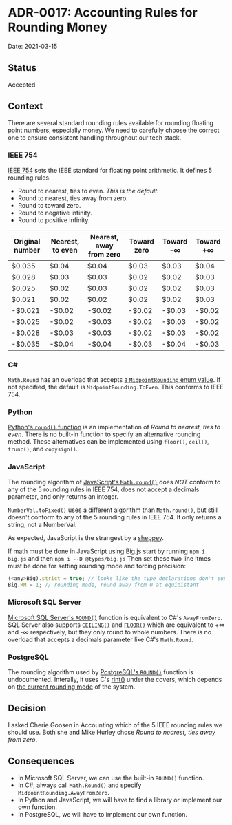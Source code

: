 # ADR-0017: Accounting Rules for Rounding Money

Date: 2021-03-15

## Status

Accepted

## Context

There are several standard rounding rules available for rounding floating point numbers, especially money. We need to carefully choose the correct one to ensure consistent handling throughout our tech stack.

### IEEE 754

[IEEE 754](https://en.wikipedia.org/wiki/IEEE_754#Rounding_rules) sets the IEEE standard for floating point arithmetic. It defines 5 rounding rules.

* Round to nearest, ties to even. _This is the default._
* Round to nearest, ties away from zero.
* Round to toward zero.
* Round to negative infinity.
* Round to positive infinity.

| Original number | Nearest, to even | Nearest, away from zero | Toward zero | Toward -∞ | Toward +∞ |
|-----------------|------------------|-------------------------|-------------|-----------|-----------|
| $0.035          | $0.04            | $0.04                   | $0.03       | $0.03     | $0.04     |
| $0.028          | $0.03            | $0.03                   | $0.02       | $0.02     | $0.03     |
| $0.025          | $0.02            | $0.03                   | $0.02       | $0.02     | $0.03     |
| $0.021          | $0.02            | $0.02                   | $0.02       | $0.02     | $0.03     |
| -$0.021         | -$0.02           | -$0.02                  | -$0.02      | -$0.03    | -$0.02    |
| -$0.025         | -$0.02           | -$0.03                  | -$0.02      | -$0.03    | -$0.02    |
| -$0.028         | -$0.03           | -$0.03                  | -$0.02      | -$0.03    | -$0.02    |
| -$0.035         | -$0.04           | -$0.04                  | -$0.03      | -$0.04    | -$0.03    |

### C#

`Math.Round` has an overload that accepts [a `MidpointRounding` enum value](https://docs.microsoft.com/en-us/dotnet/api/system.midpointrounding). If not specified, the default is `MidpointRounding.ToEven`. This conforms to IEEE 754.

### Python

[Python's `round()` function](https://docs.python.org/3/library/functions.html#round) is an implementation of _Round to nearest, ties to even_. There is no built-in function to specify an alternative rounding method. These alternatives can be implemented using `floor()`, `ceil()`, `trunc()`, and `copysign()`.

### JavaScript

The rounding algorithm of [JavaScript's `Math.round()`](https://developer.mozilla.org/en-US/docs/Web/JavaScript/Reference/Global_Objects/Math/round) does *NOT* conform to any of the 5 rounding rules in IEEE 754, does not accept a decimals parameter, and only returns an integer.

`NumberVal.toFixed()` uses a different algorithm than `Math.round()`, but still doesn't conform to any of the 5 rounding rules in IEEE 754. It only returns a string, not a NumberVal.

As expected, JavaScript is the strangest by a [sheppey](https://en.wikipedia.org/wiki/List_of_humorous_units_of_measurement#Length).

If math must be done in JavaScript using Big.js start by running `npm i big.js` and then `npm i --D @types/big.js`
Then set these two line itmes must be done for setting rounding mode and forcing precision:

```javascript
(<any>Big).strict = true; // looks like the type declarations don't support the strict mode directly
Big.RM = 1; // rounding mode, round away from 0 at equidistant
```

### Microsoft SQL Server

[Microsoft SQL Server's `ROUND()`](https://docs.microsoft.com/en-us/sql/t-sql/functions/round-transact-sql?view=sql-server-ver15) function is equivalent to C#'s `AwayFromZero`. SQL Server also supports [`CEILING()`](https://docs.microsoft.com/en-us/sql/t-sql/functions/ceiling-transact-sql?view=sql-server-ver15) and [`FLOOR()`](https://docs.microsoft.com/en-us/sql/t-sql/functions/floor-transact-sql?view=sql-server-ver15) which are equivalent to +∞ and -∞ respectively, but they only round to whole numbers. There is no overload that accepts a decimals parameter like C#'s `Math.Round`.

### PostgreSQL

The rounding algorithm used by [PostgreSQL's `ROUND()`](https://www.postgresql.org/docs/8.1/functions-math.html) function is undocumented. Interally, it uses C's [rint()](https://doxygen.postgresql.org/float_8c.html#a3c7923cced10d99582e20866897cebbc) under the covers, which depends on [the current rounding mode](https://en.cppreference.com/w/c/numeric/math/rint) of the system.

## Decision

I asked Cherie Goosen in Accounting which of the 5 IEEE rounding rules we should use. Both she and Mike Hurley chose *Round to nearest, ties away from zero*.

## Consequences

* In Microsoft SQL Server, we can use the built-in `ROUND()` function.
* In C#, always call `Math.Round()` and specify `MidpointRounding.AwayFromZero`.
* In Python and JavaScript, we will have to find a library or implement our own function.
* In PostgreSQL, we will have to implement our own function.

